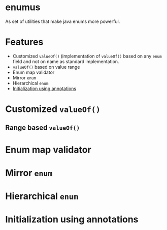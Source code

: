 # enumus

As set of utilities that make java enums more powerful.

# Features
* Customized `valueOf()` (implementation of `valueOf()` based on any `enum` field and not on name as standard implementation.
* `valueOf()` based on value range
* Enum map validator
* Mirror `enum`
* Hierarchical `enum`
* [Initialization using annotations](README.md#Initialization-using-annotations)

# Customized `valueOf()`

## Range based `valueOf()`

# Enum map validator

# Mirror `enum`

# Hierarchical `enum`

# Initialization using annotations



